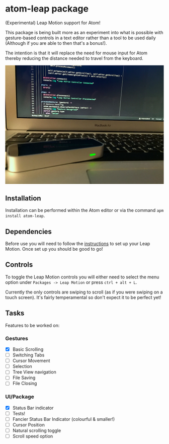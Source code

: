 # atom-leap package

(Experimental) Leap Motion support for Atom!

This package is being built more as an experiment into what is possible with gesture-based controls in a text editor rather than a tool to be used daily (Although if you are able to then that's a bonus!).

The intention is that it will replace the need for mouse input for Atom thereby reducing the distance needed to travel from the keyboard.

![Leap Motion](https://raw.githubusercontent.com/dan-c-underwood/atom-leap/master/leap.jpg)

## Installation

Installation can be performed within the Atom editor or via the command `apm install atom-leap`.

## Dependencies

Before use you will need to follow the [instructions](https://www.leapmotion.com/setup) to set up your Leap Motion. Once set up you should be good to go!

## Controls

To toggle the Leap Motion controls you will either need to select the menu option under `Packages -> Leap Motion` or press `ctrl + alt + L`.

Currently the only controls are swiping to scroll (as if you were swiping on a touch screen). It's fairly temperamental so don't expect it to be perfect yet!

## Tasks

Features to be worked on:

### Gestures

- [x] Basic Scrolling
- [ ] Switching Tabs
- [ ] Cursor Movement
- [ ] Selection
- [ ] Tree View navigation
- [ ] File Saving
- [ ] File Closing

### UI/Package

- [x] Status Bar indicator
- [ ] Tests!
- [ ] Fancier Status Bar Indicator (colourful & smaller!)
- [ ] Cursor Position
- [ ] Natural scrolling toggle
- [ ] Scroll speed option
